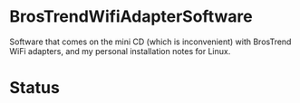 # BrosTrendWifiAdapterSoftware
Software that comes on the mini CD (which is inconvenient) with BrosTrend WiFi adapters, and my personal installation notes for Linux.

# Status
